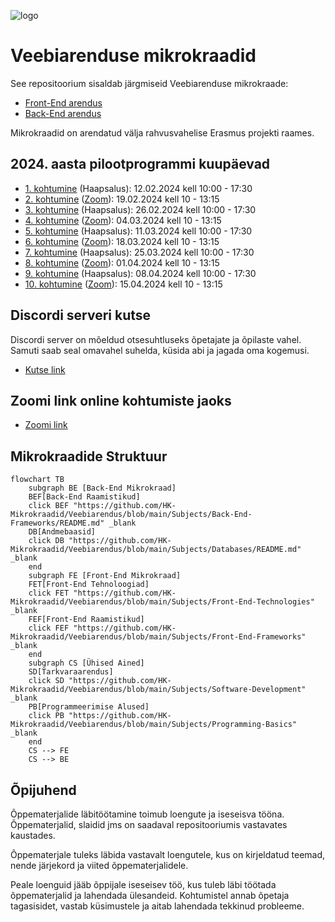 ![logo](https://www.tlu.ee/sites/default/files/Haapsalu%20kolled%C5%BE/Logo/HaapsaluK_est.png)
# Veebiarenduse mikrokraadid

See repositoorium sisaldab järgmiseid Veebiarenduse mikrokraade:

- [Front-End arendus](./FE)
- [Back-End arendus](./BE)

Mikrokraadid on arendatud välja rahvusvahelise Erasmus projekti raames.

## 2024. aasta pilootprogrammi kuupäevad

- [1. kohtumine](./Lessons/Common-Lessons/Lesson-01/README.md) (Haapsalus): 12.02.2024 kell 10:00 - 17:30
- [2. kohtumine](./Lessons/Common-Lessons/Lesson-02/README.md) ([Zoom](https://zoom.us/j/94501316239?pwd=MUE3VGpMcVZOTmU3ZHRQRkFsUFYwQT09)): 19.02.2024 kell 10 - 13:15
- [3. kohtumine](./Lessons/Common-Lessons/Lesson-03/README.md) (Haapsalus): 26.02.2024 kell 10:00 - 17:30
- [4. kohtumine](./Lessons/Common-Lessons/Lesson-04/README.md)  ([Zoom](https://zoom.us/j/94501316239?pwd=MUE3VGpMcVZOTmU3ZHRQRkFsUFYwQT09)): 04.03.2024 kell 10 - 13:15
- [5. kohtumine](./Lessons/Common-Lessons/Lesson-05/README.md) (Haapsalus): 11.03.2024 kell 10:00 - 17:30
- [6. kohtumine](./Lessons/Common-Lessons/Lesson-06/README.md) ([Zoom](https://zoom.us/j/94501316239?pwd=MUE3VGpMcVZOTmU3ZHRQRkFsUFYwQT09)): 18.03.2024 kell 10 - 13:15
- [7. kohtumine](./Lessons/Common-Lessons/Lesson-07/README.md) (Haapsalus): 25.03.2024 kell 10:00 - 17:30
- [8. kohtumine](./Lessons/Common-Lessons/Lesson-08/README.md) ([Zoom](https://zoom.us/j/94501316239?pwd=MUE3VGpMcVZOTmU3ZHRQRkFsUFYwQT09)): 01.04.2024 kell 10 - 13:15
- [9. kohtumine](./Lessons/Common-Lessons/Lesson-09/README.md) (Haapsalus): 08.04.2024 kell 10:00 - 17:30
- [10. kohtumine](./Lessons/Common-Lessons/Lesson-10/README.md) ([Zoom](https://zoom.us/j/94501316239?pwd=MUE3VGpMcVZOTmU3ZHRQRkFsUFYwQT09)): 15.04.2024 kell 10 - 13:15

## Discordi serveri kutse

Discordi server on mõeldud otsesuhtluseks õpetajate ja õpilaste vahel. Samuti saab seal omavahel suhelda, küsida abi ja jagada oma kogemusi.

- [Kutse link](https://discord.gg/7N5CcVhUv3)

## Zoomi link online kohtumiste jaoks

- [Zoomi link](https://zoom.us/j/94501316239?pwd=MUE3VGpMcVZOTmU3ZHRQRkFsUFYwQT09)

## Mikrokraadide Struktuur

```mermaid
flowchart TB
    subgraph BE [Back-End Mikrokraad]
    BEF[Back-End Raamistikud]
    click BEF "https://github.com/HK-Mikrokraadid/Veebiarendus/blob/main/Subjects/Back-End-Frameworks/README.md" _blank
    DB[Andmebaasid]
    click DB "https://github.com/HK-Mikrokraadid/Veebiarendus/blob/main/Subjects/Databases/README.md" _blank
    end
    subgraph FE [Front-End Mikrokraad]
    FET[Front-End Tehnoloogiad]
    click FET "https://github.com/HK-Mikrokraadid/Veebiarendus/blob/main/Subjects/Front-End-Technologies" _blank
    FEF[Front-End Raamistikud]
    click FEF "https://github.com/HK-Mikrokraadid/Veebiarendus/blob/main/Subjects/Front-End-Frameworks" _blank
    end
    subgraph CS [Ühised Ained]
    SD[Tarkvaraarendus]
    click SD "https://github.com/HK-Mikrokraadid/Veebiarendus/blob/main/Subjects/Software-Development" _blank
    PB[Programmeerimise Alused]
    click PB "https://github.com/HK-Mikrokraadid/Veebiarendus/blob/main/Subjects/Programming-Basics" _blank
    end
    CS --> FE
    CS --> BE

```

[](./Subjects/Back-End-Frameworks/README.md)

## Õpijuhend

Õppematerjalide läbitöötamine toimub loengute ja iseseisva tööna. Õppematerjalid, slaidid jms on saadaval repositooriumis vastavates kaustades.

Õppematerjale tuleks läbida vastavalt loengutele, kus on kirjeldatud teemad, nende järjekord ja viited õppematerjalidele.

Peale loenguid jääb õppijale iseseisev töö, kus tuleb läbi töötada õppematerjalid ja lahendada ülesandeid. Kohtumistel annab õpetaja tagasisidet, vastab küsimustele ja aitab lahendada tekkinud probleeme.
